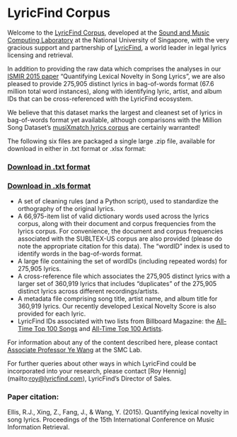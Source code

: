 # LyricFind Corpus

Welcome to the [LyricFind Corpus](https://www.smcnus.org/lyrics/), developed at the [Sound and Music Computing Laboratory](https://www.smcnus.org/) at the National University of Singapore, with the very gracious support and partnership of [LyricFind](http://www.lyricfind.com/), a world leader in legal lyrics licensing and retrieval.

In addition to providing the raw data which comprises the analyses in our [ISMIR 2015 paper](http://robjellis.net/papers/Ellis_Xing_Fang_Wang_ISMIR_2015.pdf) “Quantifying Lexical Novelty in Song Lyrics”, we are also pleased to provide 275,905 distinct lyrics in bag-of-words format (67.6 million total word instances), along with identifying lyric, artist, and album IDs that can be cross-referenced with the LyricFind ecosystem.

We believe that this dataset marks the largest and cleanest set of lyrics in bag-of-words format yet available, although comparisons with the Million Song Dataset’s [musiXmatch lyrics corpus](https://labrosa.ee.columbia.edu/millionsong/musixmatch) are certainly warranted!

The following six files are packaged a single large .zip file, available for download in either in .txt format or .xlsx format:
### [Download in .txt format](http://www.smcnus.org/data/lyricfind_corpus_txt.zip)
### [Download in .xls format](http://www.smcnus.org/data/lyricfind_corpus_xlsx.zip)
- A set of cleaning rules (and a Python script), used to standardize the orthography of the original lyrics.
- A 66,975-item list of valid dictionary words used across the lyrics corpus, along with their document and corpus frequencies from the lyrics corpus. For convenience, the document and corpus frequencies associated with the SUBLTEX-US corpus are also provided (please do note the appropriate citation for this data). The “wordID” index is used to identify words in the bag-of-words format.
- A large file containing the set of wordIDs (including repeated words) for 275,905 lyrics.
- A cross-reference file which associates the 275,905 distinct lyrics with a larger set of 360,919 lyrics that includes “duplicates” of the 275,905 distinct lyrics across different recordings/artists.
- A metadata file comprising song title, artist name, and album title for 360,919 lyrics. Our recently developed Lexical Novelty Score is also provided for each lyric.
- LyricFind IDs associated with two lists from Billboard Magazine: the [All-Time Top 100 Songs](https://www.billboard.com/articles/list/2155531/the-hot-100-all-time-top-songs) and [All-Time Top 100 Artists](https://www.billboard.com/articles/columns/chart-beat/5557800/hot-100-55th-anniversary-by-the-numbers-top-100-artists-most-no).

For information about any of the content described here, please contact [Associate Professor Ye Wang](mailto:wangye@comp.nus.edu.sg) at the SMC Lab.

For further queries about other ways in which LyricFind could be incorporated into your research, please contact [Roy Hennig] (mailto:roy@lyricfind.com), LyricFind’s Director of Sales.

### Paper citation:
Ellis, R.J., Xing, Z., Fang, J., & Wang, Y. (2015). Quantifying lexical novelty in song lyrics. Proceedings of the 15th International Conference on Music Information Retrieval.
